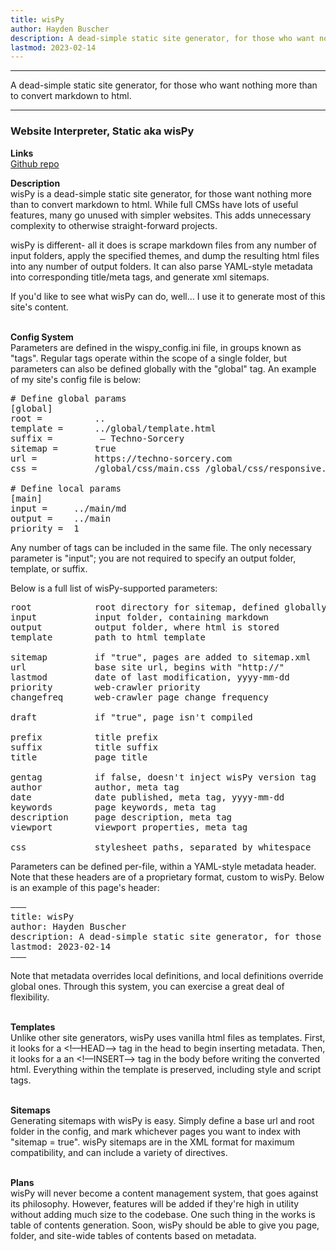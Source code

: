 ```yaml
---
title: wisPy
author: Hayden Buscher
description: A dead-simple static site generator, for those who want nothing more than to convert markdown to html.
lastmod: 2023-02-14
---
```


<div class="border header">
<hr>
<p>A dead-simple static site generator, for those who want nothing more than to convert markdown to html.
</p>
<hr>
</div>

### Website Interpreter, Static aka wisPy  
**Links**  
[Github repo](https://github.com/techno-sorcery/wisPy)

**Description**  
wisPy is a dead-simple static site generator, for those want nothing more than to convert markdown to html. While full CMSs have lots of useful features, many go unused with simpler websites. This adds unnecessary complexity to otherwise straight-forward projects. 

wisPy is different- all it does is scrape markdown files from any number of input folders, apply the specified themes, and dump the resulting html files into any number of output folders. It can also parse YAML-style metadata into corresponding title/meta tags, and generate xml sitemaps.

If you'd like to see what wisPy can do, well... I use it to generate most of this site's content.<br><br>

**Config System**  
Parameters are defined in the wispy_config.ini file, in groups known as "tags". Regular tags operate within the scope of a single folder, but parameters can also be defined globally with the "global" tag. An example of my site's config file is below:

<pre>
# Define global params
[global]
root =          ..
template =      ../global/template.html
suffix =        &nbsp— Techno-Sorcery
sitemap =       true
url =           https://techno-sorcery.com
css =           /global/css/main.css /global/css/responsive.css

# Define local params
[main]
input =     ../main/md
output =    ../main
priority =  1
</pre>

Any number of tags can be included in the same file. The only necessary parameter is "input"; you are not required to specify an output folder, template, or suffix.

Below is a full list of wisPy-supported parameters:
<pre>
root            root directory for sitemap, defined globally
input           input folder, containing markdown
output          output folder, where html is stored
template        path to html template

sitemap         if "true", pages are added to sitemap.xml
url             base site url, begins with "http://"
lastmod         date of last modification, yyyy-mm-dd
priority        web-crawler priority
changefreq      web-crawler page change frequency

draft           if "true", page isn't compiled

prefix          title prefix
suffix          title suffix
title           page title

gentag          if false, doesn't inject wisPy version tag
author          author, meta tag
date            date published, meta tag, yyyy-mm-dd
keywords        page keywords, meta tag
description     page description, meta tag
viewport        viewport properties, meta tag

css             stylesheet paths, separated by whitespace
</pre>

Parameters can be defined per-file, within a YAML-style metadata header. Note that these headers are of a proprietary format, custom to wisPy. Below is an example of this page's header:

<pre>
———
title: wisPy
author: Hayden Buscher
description: A dead-simple static site generator, for those who want nothing more than to convert markdown to html.
lastmod: 2023-02-14
———
</pre>

Note that metadata overrides local definitions, and local definitions override global ones. Through this system, you can exercise a great deal of flexibility.<br><br>

**Templates**  
Unlike other site generators, wisPy uses vanilla html files as templates. First, it looks for a <!––HEAD––> tag in the head to begin inserting metadata. Then, it looks for a an <!––INSERT––> tag in the body before writing the converted html. Everything within the template is preserved, including style and script tags.
<br><br>

**Sitemaps**  
Generating sitemaps with wisPy is easy. Simply define a base url and root folder in the config, and mark whichever pages you want to index with "sitemap = true". wisPy sitemaps are in the XML format for maximum compatibility, and can include a variety of directives.<br><br>

**Plans**  
wisPy will never become a content management system, that goes against its philosophy. However, features will be added if they're high in utility without adding much size to the codebase. One such thing in the works is table of contents generation. Soon, wisPy should be able to give you page, folder, and site-wide tables of contents based on metadata.

